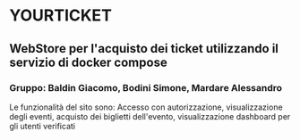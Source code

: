 # YOURTICKET #

## WebStore per l'acquisto dei ticket utilizzando il servizio di docker compose ##
### Gruppo: Baldin Giacomo, Bodini Simone, Mardare Alessandro ###
Le funzionalità del sito sono: Accesso con autorizzazione, visualizzazione degli eventi, acquisto dei biglietti dell'evento, visualizzazione dashboard per gli utenti verificati
